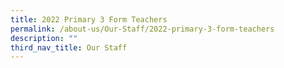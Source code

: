 ```yaml
---
title: 2022 Primary 3 Form Teachers
permalink: /about-us/Our-Staff/2022-primary-3-form-teachers
description: ""
third_nav_title: Our Staff
---
```

